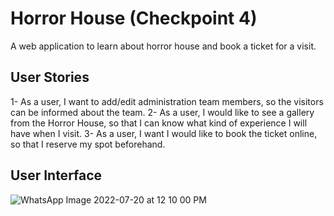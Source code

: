 # Horror House (Checkpoint 4)
A web application to learn about horror house and book a ticket for a visit.

## User Stories
1- As a user, I want to add/edit administration team members, so the visitors can be informed about the team.
2- As a user, I would like to see a gallery from the Horror House, so that I can know what kind of experience I will have when I visit.
3- As a user, I want I would like to book the ticket online, so that I reserve my spot beforehand.

## User Interface
![WhatsApp Image 2022-07-20 at 12 10 00 PM](https://user-images.githubusercontent.com/99220947/180041785-02a49e09-079f-4820-a125-dce30dcaf72b.jpeg)
